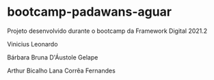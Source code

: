 # bootcamp-padawans-aguar
Projeto desenvolvido durante o bootcamp da Framework Digital 2021.2

Vinicius Leonardo

Bárbara Bruna D'Áustole Gelape

Arthur Bicalho Lana Corrêa Fernandes

